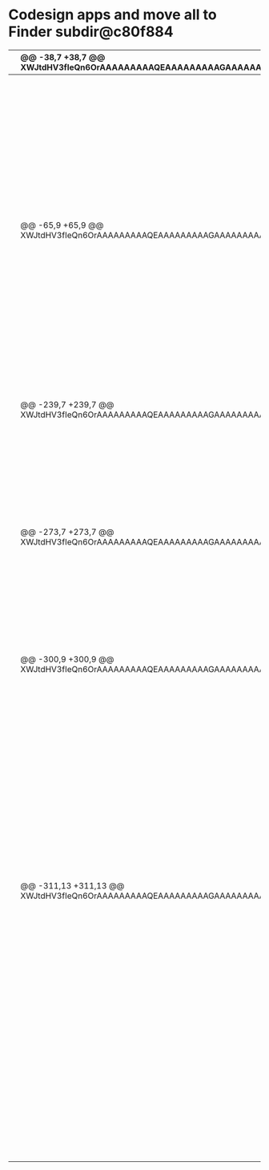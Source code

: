 # Codesign apps and move all to Finder subdir@c80f884

|  | @@ -38,7 +38,7 @@ XWJtdHV3fIeQn6OrAAAAAAAAAQEAAAAAAAAAGAAAAAAAAAAAAAAAAAAAALQ= |  |
| :--- | :--- | :--- |
|  |  |  &lt;real&gt;0.80000001192092896real&gt; |
|  |  |  &lt;key&gt;viewControllerskey&gt; |
|  |  |  &lt;dict&gt; |
|  |  |  &lt;key&gt;AA35EAF8-5588-4325-9278-7C74B74CFD4C-53746-00012F36023DAD42key&gt; |
|  |  |  &lt;key&gt;5259FFA7-599D-4A3C-BF37-18E8FAB15945-53746-00012D614FFC4BC5key&gt; |
|  |  |  &lt;dict&gt; |
|  |  |  &lt;key&gt;debuggerViewStatekey&gt; |
|  |  |  &lt;dict&gt; |
|  | @@ -65,9 +65,9 @@ XWJtdHV3fIeQn6OrAAAAAAAAAQEAAAAAAAAAGAAAAAAAAAAAAAAAAAAAALQ= |  |
|  |  |  &lt;dict&gt; |
|  |  |  &lt;key&gt;3key&gt; |
|  |  |  &lt;array&gt; |
|  |  |  &lt;integer&gt;319integer&gt; |
|  |  |  &lt;integer&gt;405integer&gt; |
|  |  |  &lt;integer&gt;160integer&gt; |
|  |  |  &lt;integer&gt;312integer&gt; |
|  |  |  &lt;integer&gt;396integer&gt; |
|  |  |  &lt;integer&gt;155integer&gt; |
|  |  |  array&gt; |
|  |  |  &lt;key&gt;5key&gt; |
|  |  |  &lt;array&gt; |
|  | @@ -239,7 +239,7 @@ XWJtdHV3fIeQn6OrAAAAAAAAAQEAAAAAAAAAGAAAAAAAAAAAAAAAAAAAALQ= |  |
|  |  |  &lt;key&gt;2key&gt; |
|  |  |  &lt;array&gt; |
|  |  |  &lt;integer&gt;293integer&gt; |
|  |  |  &lt;integer&gt;571integer&gt; |
|  |  |  &lt;integer&gt;572integer&gt; |
|  |  |  array&gt; |
|  |  |  dict&gt; |
|  |  |  dict&gt; |
|  | @@ -273,7 +273,7 @@ XWJtdHV3fIeQn6OrAAAAAAAAAQEAAAAAAAAAGAAAAAAAAAAAAAAAAAAAALQ= |  |
|  |  |  &lt;key&gt;LNSTextViewWrapLineskey&gt; |
|  |  |  &lt;false/&gt; |
|  |  |  &lt;key&gt;LNSVisibleRectkey&gt; |
|  |  |  &lt;string&gt;{{0, 0}, {703, 883}}string&gt; |
|  |  |  &lt;string&gt;{{0, 0}, {703, 862}}string&gt; |
|  |  |  &lt;key&gt;ShowLineNumberskey&gt; |
|  |  |  &lt;false/&gt; |
|  |  |  &lt;key&gt;showCodeCoveragekey&gt; |
|  | @@ -300,9 +300,9 @@ XWJtdHV3fIeQn6OrAAAAAAAAAQEAAAAAAAAAGAAAAAAAAAAAAAAAAAAAALQ= |  |
|  |  |  &lt;key&gt;tabsHiddenkey&gt; |
|  |  |  &lt;false/&gt; |
|  |  |  &lt;key&gt;windowControllerIDkey&gt; |
|  |  |  &lt;string&gt;AA35EAF8-5588-4325-9278-7C74B74CFD4C-53746-00012F36023DAD42string&gt; |
|  |  |  &lt;string&gt;5259FFA7-599D-4A3C-BF37-18E8FAB15945-53746-00012D614FFC4BC5string&gt; |
|  |  |  &lt;key&gt;windowFramekey&gt; |
|  |  |  &lt;string&gt;375 95 1189 965 0 0 1920 1177 string&gt; |
|  |  |  &lt;string&gt;1907 447 1189 965 0 0 3360 1867 string&gt; |
|  |  |  dict&gt; |
|  |  |  dict&gt; |
|  |  |  &lt;key&gt;windowControllerskey&gt; |
|  | @@ -311,13 +311,13 @@ XWJtdHV3fIeQn6OrAAAAAAAAAQEAAAAAAAAAGAAAAAAAAAAAAAAAAAAAALQ= |  |
|  |  |  &lt;key&gt;controllerClasskey&gt; |
|  |  |  &lt;string&gt;ScriptWindowControllerstring&gt; |
|  |  |  &lt;key&gt;controllerIDkey&gt; |
|  |  |  &lt;string&gt;AA35EAF8-5588-4325-9278-7C74B74CFD4C-53746-00012F36023DAD42string&gt; |
|  |  |  &lt;string&gt;5259FFA7-599D-4A3C-BF37-18E8FAB15945-53746-00012D614FFC4BC5string&gt; |
|  |  |  &lt;key&gt;controllerStatekey&gt; |
|  |  |  &lt;dict&gt; |
|  |  |  &lt;key&gt;miniaturizedkey&gt; |
|  |  |  &lt;false/&gt; |
|  |  |  &lt;key&gt;windowFramekey&gt; |
|  |  |  &lt;string&gt;375 95 1189 965 0 0 1920 1177 string&gt; |
|  |  |  &lt;string&gt;1907 447 1189 965 0 0 3360 1867 string&gt; |
|  |  |  dict&gt; |
|  |  |  dict&gt; |
|  |  |  array&gt; |
|  |  |  |

